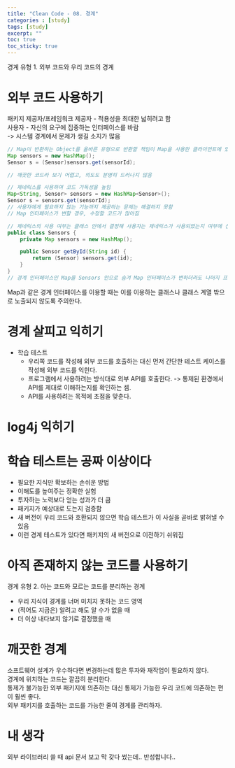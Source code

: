 ```yaml
---
title: "Clean Code - 08. 경계"
categories : [study]
tags: [study]
excerpt: ""
toc: true
toc_sticky: true
---
```


경계 유형 1. 외부 코드와 우리 코드의 경계   

# 외부 코드 사용하기
패키지 제공자/프레임워크 제공자 - 적용성을 최대한 넓히려고 함   
사용자 - 자신의 요구에 집중하는 인터페이스를 바람   
-> 시스템 경계에서 문제가 생길 소지가 많음   

```java
// Map이 반환하는 Object를 올바른 유형으로 반환할 책임이 Map을 사용한 클라이언트에 있음
Map sensors = new HashMap();
Sensor s = (Sensor)sensors.get(sensorId);

// 깨끗한 코드라 보기 어렵고, 의도도 분명히 드러나지 않음

// 제네릭스를 사용하여 코드 가독성을 높임
Map<String, Sensor> sensors = new HashMap<Sensor>();
Sensor s = sensors.get(sensorId);
// 사용자에게 필요하지 않는 기능까지 제공하는 문제는 해결하지 못함
// Map 인터페이스가 변할 경우, 수정할 코드가 많아짐

// 제네릭스의 사용 여부는 클래스 안에서 결정해 사용자는 제네릭스가 사용되었는지 여부에 신경 쓸 필요가 없음
public class Sensors {
    private Map sensors = new HashMap();

    public Sensor getById(String id) {
        return (Sensor) sensors.get(id);
    }
}
// 경계 인터페이스인 Map을 Sensors 안으로 숨겨 Map 인터페이스가 변하더라도 나머지 프로그램에는 영향을 미치지 않음
```

Map과 같은 경계 인터페이스를 이용할 때는 이를 이용하는 클래스나 클래스 계열 밖으로 노출되지 않도록 주의한다.   


# 경계 살피고 익히기
- 학습 테스트
  - 우리쪽 코드를 작성해 외부 코드를 호출하는 대신 먼저 간단한 테스트 케이스를 작성해 외부 코드를 익힌다.
  - 프로그램에서 사용하려는 방식대로 외부 API를 호출한다. -> 통제된 환경에서 API를 제대로 이해하는지를 확인하는 셈.   
  - API를 사용하려는 목적에 초점을 맞춘다.


# log4j 익히기


# 학습 테스트는 공짜 이상이다
- 필요한 지식만 확보하는 손쉬운 방법   
- 이해도를 높여주는 정확한 실험   
- 투자하는 노력보다 얻는 성과가 더 큼   
- 패키지가 예상대로 도는지 검증함
- 새 버전이 우리 코드와 호환되지 않으면 학습 테스트가 이 사실을 곧바로 밝혀낼 수 있음
- 이런 경계 테스트가 있다면 패키지의 새 버전으로 이전하기 쉬워짐


# 아직 존재하지 않는 코드를 사용하기
경계 유형 2. 아는 코드와 모르는 코드를 분리하는 경계   

- 우리 지식이 경계를 너머 미치지 못하는 코드 영역
- (적어도 지금은) 알려고 해도 알 수가 없을 때
- 더 이상 내다보지 않기로 결정했을 때


# 깨끗한 경계
소프트웨어 설계가 우수하다면 변경하는데 많은 투자와 재작업이 필요하지 않다.   
경계에 위치하는 코드는 깔끔히 분리한다.   
통제가 불가능한 외부 패키지에 의존하는 대신 통제가 가능한 우리 코드에 의존하는 편이 훨씬 좋다.   
외부 패키지를 호출하는 코드를 가능한 줄여 경계를 관리하자.   


# 내 생각
외부 라이브러리 쓸 때 api 문서 보고 막 갖다 썼는데.. 반성합니다..   
